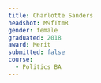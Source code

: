 ```yaml
---
title: Charlotte Sanders
headshot: M9fTtmR
gender: female
graduated: 2018
award: Merit
submitted: false
course:
  - Politics BA
---
```

